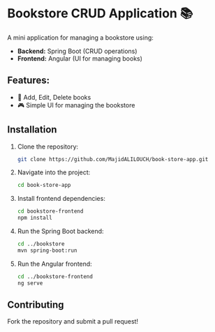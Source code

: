 # Bookstore CRUD Application 📚

A mini application for managing a bookstore using:

- **Backend:** Spring Boot (CRUD operations)
- **Frontend:** Angular (UI for managing books)

## Features:
- 📖 Add, Edit, Delete books
- 🎮 Simple UI for managing the bookstore

## Installation

1. Clone the repository:
   ```sh
   git clone https://github.com/MajidALILOUCH/book-store-app.git
   ```
2. Navigate into the project:
   ```sh
   cd book-store-app
   ```
3. Install frontend dependencies:
   ```sh
   cd bookstore-frontend
   npm install
   ```
4. Run the Spring Boot backend:
   ```sh
   cd ../bookstore
   mvn spring-boot:run
   ```
5. Run the Angular frontend:
   ```sh
   cd ../bookstore-frontend
   ng serve
   ```

## Contributing
Fork the repository and submit a pull request!

